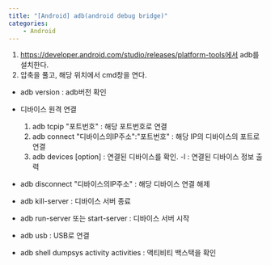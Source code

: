 ```yaml
---
title: "[Android] adb(android debug bridge)"
categories:
    - Android
---
```

1. https://developer.android.com/studio/releases/platform-tools에서 adb를 설치한다.
2. 압축을 풀고, 해당 위치에서 cmd창을 연다.

* adb version : adb버전 확인 

* 디바이스 원격 연결
    1. adb tcpip "포트번호" : 해당 포트번호로 연결
    2. adb connect "디바이스의IP주소":"포트번호" : 해당 IP의 디바이스의 포트로 연결
    3. adb devices [option] : 연결된 디바이스를 확인.
        -l : 연결된 디바이스 정보 출력
        
* adb disconnect "디바이스의IP주소" : 해당 디바이스 연결 해제
    
* adb kill-server : 디바이스 서버 종료

* adb run-server 또는 start-server : 디바이스 서버 시작

* adb usb : USB로 연결

* adb shell dumpsys activity activities : 액티비티 백스택을 확인

